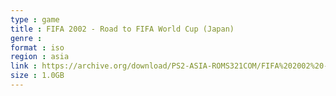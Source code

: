 ```yaml
---
type : game
title : FIFA 2002 - Road to FIFA World Cup (Japan)
genre : 
format : iso
region : asia
link : https://archive.org/download/PS2-ASIA-ROMS321COM/FIFA%202002%20-%20Road%20to%20FIFA%20World%20Cup%20%28Japan%29.7z
size : 1.0GB
---
```


